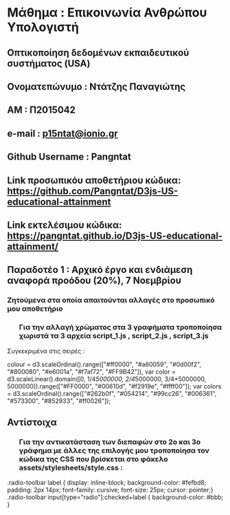 # Μάθημα : Επικοινωνία Ανθρώπου Υπολογιστή

## Οπτικοποίηση δεδομένων εκπαιδευτικού συστήματος (USA)

## Ονοματεπώνυμο : Ντάτζης Παναγιώτης 
## ΑΜ : Π2015042 ##
## e-mail : p15ntat@ionio.gr
## Github Username : Pangntat <br>

## Link προσωπικόυ αποθετήριου κώδικα: https://github.com/Pangntat/D3js-US-educational-attainment 
## Link εκτελέσιμου κώδικα: https://pangntat.github.io/D3js-US-educational-attainment/ <br>

## Παραδοτέο 1 : Αρχικό έργο και ενδιάμεση αναφορά προόδου (20%), 7 Νοεμβρίου

### Ζητούμενα στα οποία απαιτούνται αλλαγές στο προσωπικό μου αποθετήριο

### <ul> Για την αλλαγή χρώματος στα 3 γραφήματα τροποποίησα χωριστά τα 3 αρχεία script_1.js , script_2.js , script_3.js 
  Συγκεκριμένα στις σειρές :
  
 colour = d3.scaleOrdinal().range(["#ff0000", "#a60059", "#0d00f2", "#800080", "#e6001a", "#f7af72", "#FF9B42"]), 
 var color = d3.scaleLinear().domain([0, 1/4*5000000, 2/4*5000000, 3/4*5000000, 5000000]).range(["#FF0000", "#00610d", "#f2919e", "#ffff00"]);
 var colors = d3.scaleOrdinal().range(["#262b0f", "#054214", "#99cc26", "#006361", "#573300", "#852933", "#ff0026"]); 

## Αντίστοιχα

### <ul> Για την αντικατάσταση των διεπαφών στο 2ο και 3ο γράφημα με άλλες της επιλογής μου τροποποίησα τον κώδικα της CSS που βρίσκεται στο φάκελο assets/stylesheets/style.css :  
  .radio-toolbar label {  display: inline-block;  background-color: #fefbd8;  padding: 2px 14px;  font-family: cursive;  font-size: 25px;
  cursor: pointer;} .radio-toolbar input[type="radio"]:checked+label { background-color: #bbb; } 
